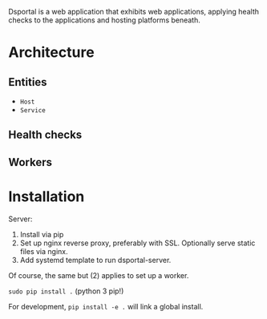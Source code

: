 Dsportal is a web application that exhibits web applications, applying health
checks to the applications and hosting platforms beneath.


# Architecture

## Entities

* `Host`
* `Service`

## Health checks

## Workers



# Installation

Server:
1. Install via pip
2. Set up nginx reverse proxy, preferably with SSL. Optionally serve static
   files via nginx.
2. Add systemd template to run dsportal-server.

Of course, the same but (2) applies to set up a worker.

`sudo pip install .` (python 3 pip!)

For development, `pip install -e .` will link a global install.
